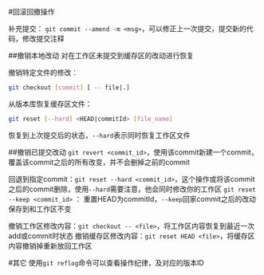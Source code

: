 #回滚回撤操作

补充提交： `git commit --amend -m <msg>`，可以修正上一次提交，提交新的代码，修改提交注释


##撤销本地改动
对在工作区未提交到缓存区的改动进行恢复

撤销特定文件的修改： 

``` bash
git checkout [commit] [ -- file|.]
```

从版本库恢复缓存区文件： 

``` bash
git reset [--hard] <HEAD|commitId> [file_name]
```

恢复到上次提交后的状态，`--hard`表示同时恢复工作区文件


##撤销已提交改动
`git revert <commit_id>`，使用该commit新建一个commit，覆盖该commit之后的所有改变，并不会删掉之前的commit

回退到指定commit：`git reset --hard <commit_id>`，这个操作或将该commit之后的commit删除，使用`--hard`需要注意，他会同时修改你的工作区
`git reset --keep <commit_id>`  ： 重置HEAD为commitId，`--keep`回家commit之后的改动保存到和工作区不变



撤销工作区修改内容：`git checkout -- <file>`，将工作区内容恢复到最近一次add或commit时状态
撤销缓存区修改内容：`git reset HEAD <file>`，将缓存区内容撤销掉重新放回工作区


#其它
使用`git reflog`命令可以查看操作纪律，及对应的版本ID